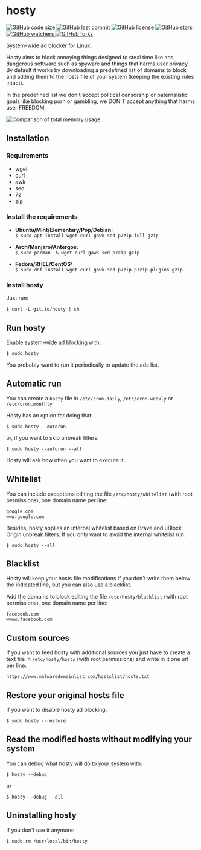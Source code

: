 hosty
=====

[![GitHub code size](https://img.shields.io/github/languages/code-size/astrolince/hosty.svg)
![GitHub last commit](https://img.shields.io/github/last-commit/astrolince/hosty.svg)
![GitHub license](https://img.shields.io/github/license/astrolince/hosty.svg)
![GitHub stars](https://img.shields.io/github/stars/astrolince/hosty.svg?label=Star&style=social)
![GitHub watchers](https://img.shields.io/github/watchers/astrolince/hosty.svg?label=Watch&style=social)
![GitHub forks](https://img.shields.io/github/forks/astrolince/hosty.svg?label=Fork&style=social)](https://github.com/astrolince/hosty)

System-wide ad blocker for Linux.

Hosty aims to block annoying things designed to steal time like ads, dangerous software such as spyware and things that harms user privacy. By default it works by downloading a predefined list of domains to block and adding them to the hosts file of your system (keeping the existing rules intact).

In the predefined list we don't accept political censorship or paternalistic goals like blocking porn or gambling, we DON'T accept anything that harms user FREEDOM.

![Comparison of total memory usage](https://i.imgur.com/qRVKMOQ.png)

## Installation

### Requirements
* wget
* curl
* awk
* sed
* 7z
* zip

### Install the requirements

* **Ubuntu/Mint/Elementary/Pop/Debian:**  
`$ sudo apt install wget curl gawk sed p7zip-full gzip`

* **Arch/Manjaro/Antergos:**  
`$ sudo pacman -S wget curl gawk sed p7zip gzip`

* **Fedora/RHEL/CentOS:**  
`$ sudo dnf install wget curl gawk sed p7zip p7zip-plugins gzip`

### Install hosty

Just run:

`$ curl -L git.io/hosty | sh`

## Run hosty

Enable system-wide ad blocking with:

`$ sudo hosty`

You probably want to run it periodically to update the ads list.

## Automatic run

You can create a `hosty` file in `/etc/cron.daily`, `/etc/cron.weekly` or `/etc/cron.monthly`

Hosty has an option for doing that:

`$ sudo hosty --autorun`

or, if you want to skip unbreak filters:

`$ sudo hosty --autorun --all`

Hosty will ask how often you want to execute it.

## Whitelist

You can include exceptions editing the file `/etc/hosty/whitelist` (with root permissions), one domain name per line:

```
google.com
www.google.com
```

Besides, hosty applies an internal whitelist based on Brave and uBlock Origin unbreak filters. If you only want to avoid the internal whitelist run:

`$ sudo hosty --all`

## Blacklist

Hosty will keep your hosts file modifications if you don't write them below the indicated line, but you can also use a blacklist.

Add the domains to block editing the file `/etc/hosty/blacklist` (with root permissions), one domain name per line:

```
facebook.com
wwww.facebook.com
```

## Custom sources

If you want to feed hosty with additional sources you just have to create a text file in `/etc/hosty/hosts` (with root permissions) and write in it one url per line:

`https://www.malwaredomainlist.com/hostslist/hosts.txt`

## Restore your original hosts file

If you want to disable hosty ad blocking:

`$ sudo hosty --restore`

## Read the modified hosts without modifying your system

You can debug what hosty will do to your system with:

`$ hosty --debug`

or

`$ hosty --debug --all`

## Uninstalling hosty

If you don't use it anymore:

`$ sudo rm /usr/local/bin/hosty`
